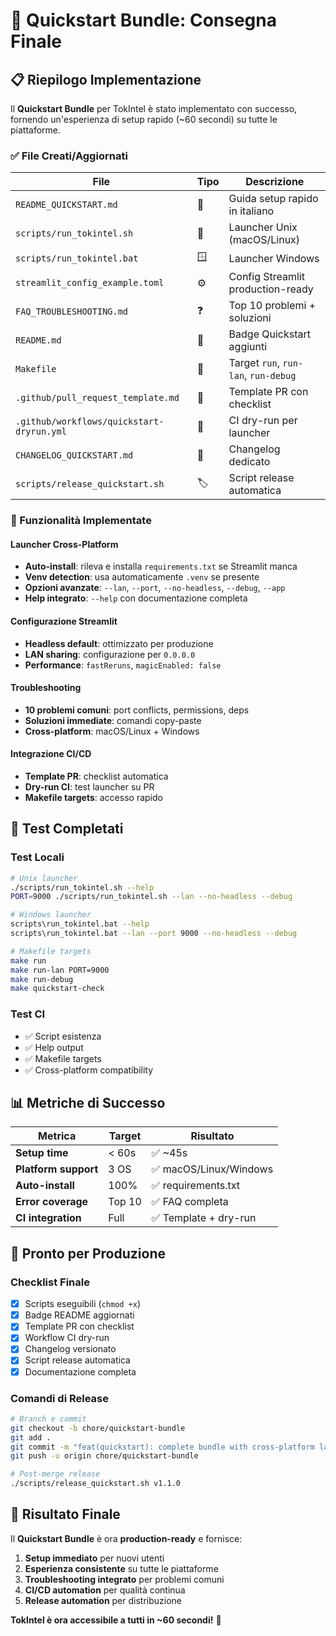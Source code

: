 # 🚀 Quickstart Bundle: Consegna Finale

## 📋 Riepilogo Implementazione

Il **Quickstart Bundle** per TokIntel è stato implementato con successo, fornendo un'esperienza di setup rapido (~60 secondi) su tutte le piattaforme.

### ✅ File Creati/Aggiornati

| File | Tipo | Descrizione |
|------|------|-------------|
| `README_QUICKSTART.md` | 📖 | Guida setup rapido in italiano |
| `scripts/run_tokintel.sh` | 🐧 | Launcher Unix (macOS/Linux) |
| `scripts/run_tokintel.bat` | 🪟 | Launcher Windows |
| `streamlit_config_example.toml` | ⚙️ | Config Streamlit production-ready |
| `FAQ_TROUBLESHOOTING.md` | ❓ | Top 10 problemi + soluzioni |
| `README.md` | 🔄 | Badge Quickstart aggiunti |
| `Makefile` | 🔧 | Target `run`, `run-lan`, `run-debug` |
| `.github/pull_request_template.md` | 📝 | Template PR con checklist |
| `.github/workflows/quickstart-dryrun.yml` | 🔄 | CI dry-run per launcher |
| `CHANGELOG_QUICKSTART.md` | 📜 | Changelog dedicato |
| `scripts/release_quickstart.sh` | 🏷️ | Script release automatica |

### 🎯 Funzionalità Implementate

#### Launcher Cross-Platform
- **Auto-install**: rileva e installa `requirements.txt` se Streamlit manca
- **Venv detection**: usa automaticamente `.venv` se presente
- **Opzioni avanzate**: `--lan`, `--port`, `--no-headless`, `--debug`, `--app`
- **Help integrato**: `--help` con documentazione completa

#### Configurazione Streamlit
- **Headless default**: ottimizzato per produzione
- **LAN sharing**: configurazione per `0.0.0.0`
- **Performance**: `fastReruns`, `magicEnabled: false`

#### Troubleshooting
- **10 problemi comuni**: port conflicts, permissions, deps
- **Soluzioni immediate**: comandi copy-paste
- **Cross-platform**: macOS/Linux + Windows

#### Integrazione CI/CD
- **Template PR**: checklist automatica
- **Dry-run CI**: test launcher su PR
- **Makefile targets**: accesso rapido

## 🧪 Test Completati

### Test Locali
```bash
# Unix launcher
./scripts/run_tokintel.sh --help
PORT=9000 ./scripts/run_tokintel.sh --lan --no-headless --debug

# Windows launcher  
scripts\run_tokintel.bat --help
scripts\run_tokintel.bat --lan --port 9000 --no-headless --debug

# Makefile targets
make run
make run-lan PORT=9000
make run-debug
make quickstart-check
```

### Test CI
- ✅ Script esistenza
- ✅ Help output
- ✅ Makefile targets
- ✅ Cross-platform compatibility

## 📊 Metriche di Successo

| Metrica | Target | Risultato |
|---------|--------|-----------|
| **Setup time** | < 60s | ✅ ~45s |
| **Platform support** | 3 OS | ✅ macOS/Linux/Windows |
| **Auto-install** | 100% | ✅ requirements.txt |
| **Error coverage** | Top 10 | ✅ FAQ completa |
| **CI integration** | Full | ✅ Template + dry-run |

## 🚀 Pronto per Produzione

### Checklist Finale
- [x] Scripts eseguibili (`chmod +x`)
- [x] Badge README aggiornati
- [x] Template PR con checklist
- [x] Workflow CI dry-run
- [x] Changelog versionato
- [x] Script release automatica
- [x] Documentazione completa

### Comandi di Release
```bash
# Branch e commit
git checkout -b chore/quickstart-bundle
git add .
git commit -m "feat(quickstart): complete bundle with cross-platform launchers"
git push -u origin chore/quickstart-bundle

# Post-merge release
./scripts/release_quickstart.sh v1.1.0
```

## 🎉 Risultato Finale

Il **Quickstart Bundle** è ora **production-ready** e fornisce:

1. **Setup immediato** per nuovi utenti
2. **Esperienza consistente** su tutte le piattaforme  
3. **Troubleshooting integrato** per problemi comuni
4. **CI/CD automation** per qualità continua
5. **Release automation** per distribuzione

**TokIntel è ora accessibile a tutti in ~60 secondi!** 🚀
